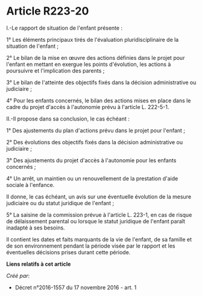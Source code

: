 # Article R223-20

I.-Le rapport de situation de l'enfant présente : 

1° Les éléments principaux tirés de l'évaluation pluridisciplinaire de la situation de l'enfant ; 

2° Le bilan de la mise en œuvre des actions définies dans le projet pour l'enfant en mettant en exergue les points
d'évolution, les actions à poursuivre et l'implication des parents ; 

3° Le bilan de l'atteinte des objectifs fixés dans la décision administrative ou judiciaire ; 

4° Pour les enfants concernés, le bilan des actions mises en place dans le cadre du projet d'accès à l'autonomie prévu à
l'article L. 222-5-1. 

II.-Il propose dans sa conclusion, le cas échéant : 

1° Des ajustements du plan d'actions prévu dans le projet pour l'enfant ; 

2° Des évolutions des objectifs fixés dans la décision administrative ou judiciaire ; 

3° Des ajustements du projet d'accès à l'autonomie pour les enfants concernés ; 

4° Un arrêt, un maintien ou un renouvellement de la prestation d'aide sociale à l'enfance. 

Il donne, le cas échéant, un avis sur une éventuelle évolution de la mesure judiciaire ou du statut juridique de l'enfant ; 

5° La saisine de la commission prévue à l'article L. 223-1, en cas de risque de délaissement parental ou lorsque le statut
juridique de l'enfant paraît inadapté à ses besoins. 

Il contient les dates et faits marquants de la vie de l'enfant, de sa famille et de son environnement pendant la période
visée par le rapport et les éventuelles décisions prises durant cette période.

**Liens relatifs à cet article**

_Créé par_:

  - Décret n°2016-1557 du 17 novembre 2016 - art. 1
